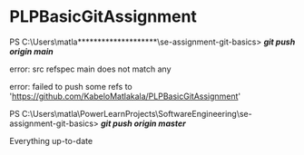 # PLPBasicGitAssignment

PS C:\Users\matla********************\se-assignment-git-basics> ***git push origin main***

error: src refspec main does not match any

error: failed to push some refs to 'https://github.com/KabeloMatlakala/PLPBasicGitAssignment'

PS C:\Users\matla\PowerLearnProjects\SoftwareEngineering\se-assignment-git-basics> ***git push origin master***

Everything up-to-date
